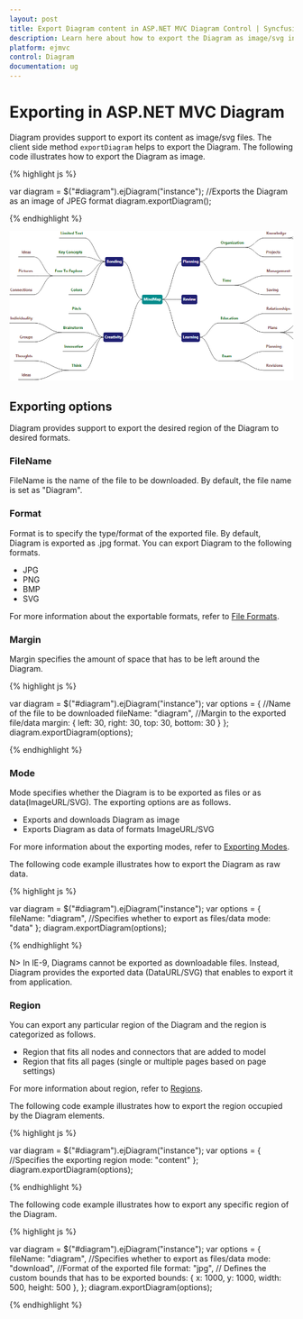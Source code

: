 ```yaml
---
layout: post
title: Export Diagram content in ASP.NET MVC Diagram Control | Syncfusion
description: Learn here about how to export the Diagram as image/svg in Syncfusion Essential ASP.NET MVC Diagram Control, its elements, and more.
platform: ejmvc
control: Diagram
documentation: ug
---
```


# Exporting in ASP.NET MVC Diagram

Diagram provides support to export its content as image/svg files.
The client side method `exportDiagram` helps to export the Diagram. The following code illustrates how to export the Diagram as image.

{% highlight js %}

var diagram = $("#diagram").ejDiagram("instance");
//Exports the Diagram as an image of JPEG format
diagram.exportDiagram();

{% endhighlight %}

![Exporting diagram as image or svg in ASP.NET MVC Diagram](Exporting_images/Exporting_img1.png)

## Exporting options

Diagram provides support to export the desired region of the Diagram to desired formats.

### FileName

FileName is the name of the file to be downloaded. By default, the file name is set as "Diagram".

### Format

Format is to specify the type/format of the exported file. By default, Diagram is exported as .jpg format. You can export Diagram to the following formats.

* JPG
* PNG
* BMP
* SVG

For more information about the exportable formats, refer to [File Formats](/js/api/global#fileformats "File Formats").

### Margin

Margin specifies the amount of space that has to be left around the Diagram.

{% highlight js %}

var diagram = $("#diagram").ejDiagram("instance");
var options = {
	//Name of the file to be downloaded
	fileName: "diagram",
	//Margin to the exported file/data
	margin: {
		left: 30,
		right: 30,
		top: 30,
		bottom: 30
	}
};
diagram.exportDiagram(options);

{% endhighlight %}

### Mode

Mode specifies whether the Diagram is to be exported as files or as data(ImageURL/SVG). The exporting options are as follows.

* Exports and downloads Diagram as image
* Exports Diagram as data of formats ImageURL/SVG

For more information about the exporting modes, refer to [Exporting Modes](/js/api/global#exportmodes "Exporting Modes").

The following code example illustrates how to export the Diagram as raw data.

{% highlight js %}

var diagram = $("#diagram").ejDiagram("instance");
var options = {
	fileName: "diagram",
	//Specifies whether to export as files/data
	mode: "data"
};
diagram.exportDiagram(options);

{% endhighlight %}

N> In IE-9, Diagrams cannot be exported as downloadable files. Instead, Diagram provides the exported data (DataURL/SVG) that enables to export it from application.

### Region

You can export any particular region of the Diagram and the region is categorized as follows.

* Region that fits all nodes and connectors that are added to model
* Region that fits all pages (single or multiple pages based on page settings)

For more information about region, refer to [Regions](/js/api/global#region "Regions").

The following code example illustrates how to export the region occupied by the Diagram elements.

{% highlight js %}

var diagram = $("#diagram").ejDiagram("instance");
var options = {
	//Specifies the exporting region
	mode: "content"
};
diagram.exportDiagram(options);

{% endhighlight %}

The following code example illustrates how to export any specific region of the Diagram.

{% highlight js %}

var diagram = $("#diagram").ejDiagram("instance");
var options = {
	fileName: "diagram",
	//Specifies whether to export as files/data
	mode: "download",
	//Format of the exported file
	format: "jpg",
	// Defines the custom bounds that has to be exported
	bounds: {
		x: 1000,
		y: 1000,
		width: 500,
		height: 500
	},
};
diagram.exportDiagram(options);

{% endhighlight %}